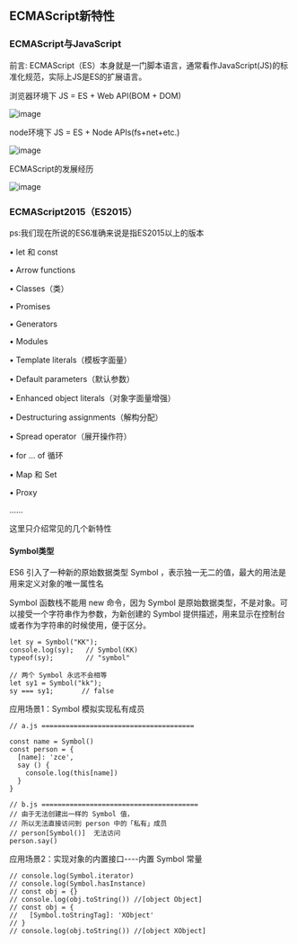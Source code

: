## ECMAScript新特性

### ECMAScript与JavaScript

前言: ECMAScript（ES）本身就是一门脚本语言，通常看作JavaScript(JS)的标准化规范，实际上JS是ES的扩展语言。

浏览器环境下 JS = ES + Web API(BOM + DOM)

![image](https://user-images.githubusercontent.com/37037802/126583500-895bf3d5-cb20-41a2-bc20-96bafab88e9c.png)

node环境下 JS = ES + Node APIs(fs+net+etc.)

![image](https://user-images.githubusercontent.com/37037802/126583872-8b7e1f28-66e5-46db-9084-c41d229fc4d2.png)

ECMAScript的发展经历

![image](https://user-images.githubusercontent.com/37037802/126586607-b90db8fe-3984-4f31-8e2f-cf191e7442b0.png)

### ECMAScript2015（ES2015）

ps:我们现在所说的ES6准确来说是指ES2015以上的版本

• let 和 const

• Arrow functions

• Classes（类）

• Promises

• Generators

• Modules

• Template literals（模板字⾯量）

• Default parameters（默认参数）

• Enhanced object literals（对象字⾯量增强）

• Destructuring assignments（解构分配）

• Spread operator（展开操作符）

• for ... of 循环

• Map 和 Set

• Proxy

  ......
  
  这里只介绍常见的几个新特性
  
  #### Symbol类型
  
  ES6 引入了一种新的原始数据类型 Symbol ，表示独一无二的值，最大的用法是用来定义对象的唯一属性名
  
  Symbol 函数栈不能用 new 命令，因为 Symbol 是原始数据类型，不是对象。可以接受一个字符串作为参数，为新创建的 Symbol 提供描述，用来显示在控制台或者作为字符串的时候使用，便于区分。
  
  ```
  let sy = Symbol("KK");
  console.log(sy);   // Symbol(KK)
  typeof(sy);        // "symbol"
 
  // 两个 Symbol 永远不会相等
  let sy1 = Symbol("kk"); 
  sy === sy1;       // false
  ```
  
  应用场景1：Symbol 模拟实现私有成员
  
  ```
  // a.js ======================================
  
  const name = Symbol()
  const person = {
    [name]: 'zce',
    say () {
      console.log(this[name])
    }
  }
  
// b.js =======================================  
// 由于无法创建出一样的 Symbol 值，
// 所以无法直接访问到 person 中的「私有」成员
// person[Symbol()]  无法访问
  person.say()
  ```
  
  应用场景2：实现对象的内置接口----内置 Symbol 常量
  
  ```
  // console.log(Symbol.iterator)
  // console.log(Symbol.hasInstance)
  // const obj = {}
  // console.log(obj.toString()) //[object Object]
  // const obj = {
  //   [Symbol.toStringTag]: 'XObject'
  // }
  // console.log(obj.toString()) //[object XObject]
  ```
